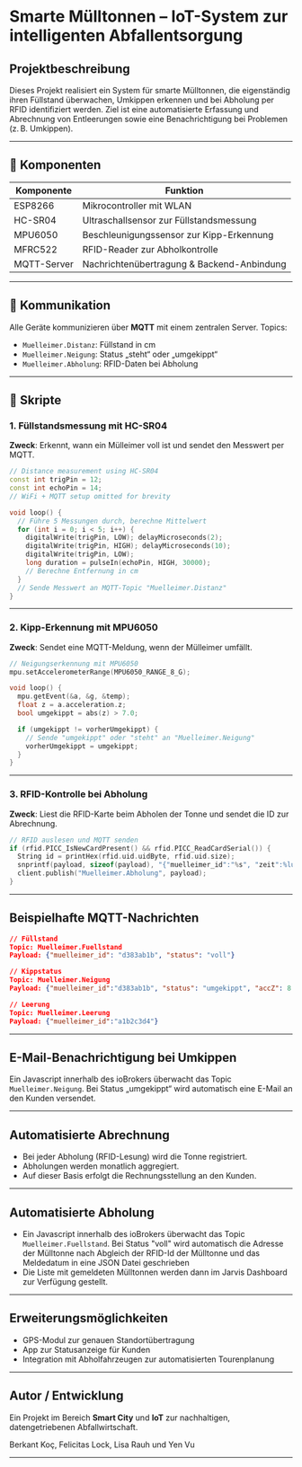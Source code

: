 
# Smarte Mülltonnen – IoT-System zur intelligenten Abfallentsorgung

## Projektbeschreibung

Dieses Projekt realisiert ein System für smarte Mülltonnen, die eigenständig ihren Füllstand überwachen, Umkippen erkennen und bei Abholung per RFID identifiziert werden. Ziel ist eine automatisierte Erfassung und Abrechnung von Entleerungen sowie eine Benachrichtigung bei Problemen (z. B. Umkippen).

---

## 🔧 Komponenten

| Komponente       | Funktion                                   |
|------------------|--------------------------------------------|
| ESP8266          | Mikrocontroller mit WLAN                   |
| HC-SR04          | Ultraschallsensor zur Füllstandsmessung    |
| MPU6050          | Beschleunigungssensor zur Kipp-Erkennung   |
| MFRC522          | RFID-Reader zur Abholkontrolle             |
| MQTT-Server      | Nachrichtenübertragung & Backend-Anbindung |

---

## 📡 Kommunikation

Alle Geräte kommunizieren über **MQTT** mit einem zentralen Server. Topics:

- `Muelleimer.Distanz`: Füllstand in cm
- `Muelleimer.Neigung`: Status „steht“ oder „umgekippt“
- `Muelleimer.Abholung`: RFID-Daten bei Abholung

---

## 📁 Skripte

### 1. Füllstandsmessung mit HC-SR04

**Zweck**: Erkennt, wann ein Mülleimer voll ist und sendet den Messwert per MQTT.

```cpp
// Distance measurement using HC-SR04
const int trigPin = 12;
const int echoPin = 14;
// WiFi + MQTT setup omitted for brevity

void loop() {
  // Führe 5 Messungen durch, berechne Mittelwert
  for (int i = 0; i < 5; i++) {
    digitalWrite(trigPin, LOW); delayMicroseconds(2);
    digitalWrite(trigPin, HIGH); delayMicroseconds(10);
    digitalWrite(trigPin, LOW);
    long duration = pulseIn(echoPin, HIGH, 30000);
    // Berechne Entfernung in cm
  }
  // Sende Messwert an MQTT-Topic "Muelleimer.Distanz"
}
```

---

### 2. Kipp-Erkennung mit MPU6050

**Zweck**: Sendet eine MQTT-Meldung, wenn der Mülleimer umfällt.

```cpp
// Neigungserkennung mit MPU6050
mpu.setAccelerometerRange(MPU6050_RANGE_8_G);

void loop() {
  mpu.getEvent(&a, &g, &temp);
  float z = a.acceleration.z;
  bool umgekippt = abs(z) > 7.0;

  if (umgekippt != vorherUmgekippt) {
    // Sende "umgekippt" oder "steht" an "Muelleimer.Neigung"
    vorherUmgekippt = umgekippt;
  }
}
```

---

### 3. RFID-Kontrolle bei Abholung

**Zweck**: Liest die RFID-Karte beim Abholen der Tonne und sendet die ID zur Abrechnung.

```cpp
// RFID auslesen und MQTT senden
if (rfid.PICC_IsNewCardPresent() && rfid.PICC_ReadCardSerial()) {
  String id = printHex(rfid.uid.uidByte, rfid.uid.size);
  snprintf(payload, sizeof(payload), "{"muelleimer_id":"%s", "zeit":%lu}", id.c_str(), millis());
  client.publish("Muelleimer.Abholung", payload);
}
```

---

## Beispielhafte MQTT-Nachrichten

```json
// Füllstand
Topic: Muelleimer.Fuellstand
Payload: {"muelleimer_id": "d383ab1b", "status": "voll"}

// Kippstatus
Topic: Muelleimer.Neigung
Payload: {"muelleimer_id":"d383ab1b", "status": "umgekippt", "accZ": 8.77}

// Leerung
Topic: Muelleimer.Leerung
Payload: {"muelleimer_id":"a1b2c3d4"}
```

---

## E-Mail-Benachrichtigung bei Umkippen

Ein Javascript innerhalb des ioBrokers überwacht das Topic `Muelleimer.Neigung`. Bei Status „umgekippt“ wird automatisch eine E-Mail an den Kunden versendet.

---

## Automatisierte Abrechnung

- Bei jeder Abholung (RFID-Lesung) wird die Tonne registriert.
- Abholungen werden monatlich aggregiert.
- Auf dieser Basis erfolgt die Rechnungsstellung an den Kunden.

---

## Automatisierte Abholung

- Ein Javascript innerhalb des ioBrokers überwacht das Topic `Muelleimer.Fuellstand`. Bei Status "voll" wird automatisch die Adresse der Mülltonne nach Abgleich der RFID-Id der Mülltonne und das Meldedatum in eine JSON Datei geschrieben
- Die Liste mit gemeldeten Mülltonnen werden dann im Jarvis Dashboard zur Verfügung gestellt.

---

## Erweiterungsmöglichkeiten

- GPS-Modul zur genauen Standortübertragung
- App zur Statusanzeige für Kunden
- Integration mit Abholfahrzeugen zur automatisierten Tourenplanung

---

## Autor / Entwicklung

Ein Projekt im Bereich **Smart City** und **IoT** zur nachhaltigen, datengetriebenen Abfallwirtschaft.


Berkant Koç, Felicitas Lock, Lisa Rauh und Yen Vu

---
